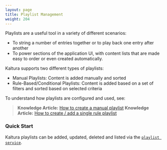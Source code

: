 ```yaml
---
layout: page
title: Playlist Management
weight: 204
---
```


Playlists are a useful tool in a variety of different scenarios:
* To string a number of entries together or to play back one entry after another
* To power sections of the application UI, with content lists that are made easy to order or even created automatically.

Kaltura supports two different types of playlists:
* Manual Playlists: Content is added manually and sorted
* Rule-Based/Conditional Playlists: Content is added based on a set of filters and sorted based on selected criteria

To understand how playlists are configured and used, see:
> **Knowledge Article:** [How to create a manual playlist](http://knowledge.kaltura.com/faq/how-create-manual-playlist)
> **Knowledge Article:** [How to create / add a single rule playlist](http://knowledge.kaltura.com/faq/how-create-add-single-rule-playlist#playlist)

### Quick Start
Kaltura playlists can be added, updated, deleted and listed via the [`playlist service`](https://www.kaltura.com/api_v3/testmeDoc/index.php?service=playlist).
